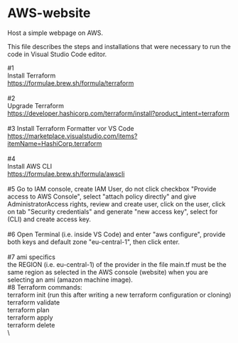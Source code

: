 # AWS-website
Host a simple webpage on AWS.

This file describes the steps and installations that were necessary to run the code in Visual Studio Code editor.

#1  
Install Terraform  
https://formulae.brew.sh/formula/terraform  
\
#2  
Upgrade Terraform  
https://developer.hashicorp.com/terraform/install?product_intent=terraform  
\
#3
Install Terraform Formatter vor VS Code  
https://marketplace.visualstudio.com/items?itemName=HashiCorp.terraform  
\
#4  
Install AWS CLI  
https://formulae.brew.sh/formula/awscli  
\
#5
Go to IAM console, create IAM User, do not click checkbox "Provide access to AWS Console", select "attach policy directly" and give AdministratorAccess rights, review and create user, click on the user, click on tab "Security credentials" and generate "new access key", select for (CLI) and create access key.  
\
#6
Open Terminal (i.e. inside VS Code) and enter "aws configure", provide both keys and default zone "eu-central-1", then click enter.  
\
#7
ami specifics  
the REGION (i.e. eu-central-1) of the provider in the file main.tf must be the same region as selected in the AWS console (website) when you are selecting an ami (amazon machine image).
\
#8 
Terraform commands:  
terraform init (run this after writing a new terraform configuration or cloning)  
terraform validate  
terraform plan  
terraform apply  
terraform delete  
\